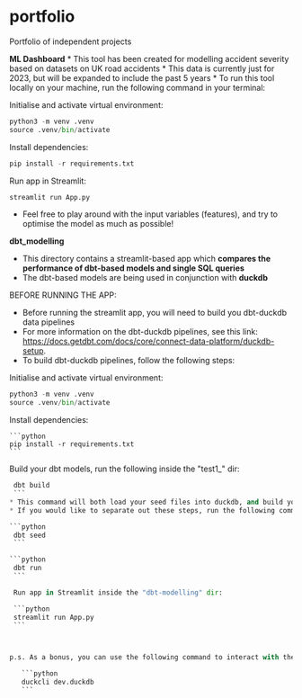# portfolio
Portfolio of independent projects

**ML Dashboard**
    * This tool has been created for modelling accident severity based on datasets on UK road accidents
        * This data is currently just for 2023, but will be expanded to include the past 5 years
    * To run this tool locally on your machine, run the following command in your terminal:

   Initialise and activate virtual environment:

   ```python
   python3 -m venv .venv
   source .venv/bin/activate
   ```

   Install dependencies:
   ```python
   pip install -r requirements.txt
   ```

   Run app in Streamlit:
   ```python
   streamlit run App.py
   ```

   * Feel free to play around with the input variables (features), and try to optimise the model as much as possible!


**dbt_modelling**
   * This directory contains a streamlit-based app which **compares the performance of dbt-based models and single SQL queries**
   * The dbt-based models are being used in conjunction with **duckdb**
  
   BEFORE RUNNING THE APP:
   * Before running the streamlit app, you will need to build you dbt-duckdb data pipelines
   * For more information on the dbt-duckdb pipelines, see this link: https://docs.getdbt.com/docs/core/connect-data-platform/duckdb-setup.
   * To build dbt-duckdb pipelines, follow the following steps:


   Initialise and activate virtual environment:

   ```python
   python3 -m venv .venv
   source .venv/bin/activate
   ```

   Install dependencies:
      
    ```python
    pip install -r requirements.txt
    ```

   Build your dbt models, run the following inside the "test1_" dir:

   ```python
    dbt build
    ```
   * This command will both load your seed files into duckdb, and build your models.
   * If you would like to separate out these steps, run the following commands instead:

   ```python
    dbt seed
    ```

   ```python
    dbt run
    ```

    Run app in Streamlit inside the "dbt-modelling" dir:

    ```python
    streamlit run App.py
    ```



   p.s. As a bonus, you can use the following command to interact with the dbt-duckdb tables directly inside the CLI:

      ```python
      duckcli dev.duckdb
      ```
            


      

      

   


